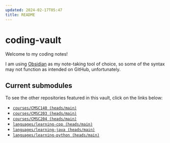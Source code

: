 ```yaml
---
updated: 2024-02-17T05:47
title: README
---
```

# coding-vault
Welcome to my coding notes!

I am using [Obsidian](https://obsidian.md/) as my note-taking tool of choice, so some of the syntax may not function as intended on GitHub, unfortunately.


## Current submodules
To see the other repositories featured in this vault, click on the links below:
- [`courses/CMSC140 (heads/main)`](https://github.com/nick-nugat/CMSC140)
- [`courses/CMSC203 (heads/main)`](https://github.com/nick-nugat/CMSC203)
- [`courses/CMSC204 (heads/main)`](https://github.com/nick-nugat/CMSC204)
- [`languages/learning-cpp (heads/main)`](https://github.com/nick-nugat/learning-cpp)
- [`languages/learning-java (heads/main)`](https://github.com/nick-nugat/learning-java)
- [`languages/learning-python (heads/main)`](https://github.com/nick-nugat/learning-python)
